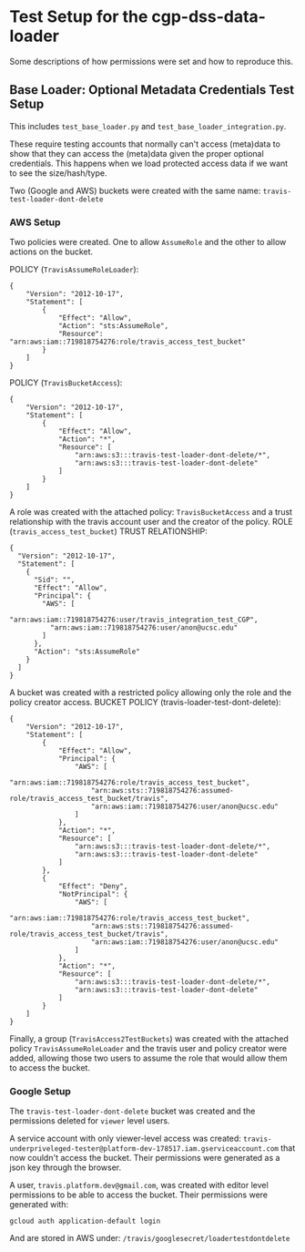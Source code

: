 # Test Setup for the cgp-dss-data-loader
Some descriptions of how permissions were set and how to reproduce this.

## Base Loader: Optional Metadata Credentials Test Setup
This includes `test_base_loader.py` and `test_base_loader_integration.py`.

These require testing accounts that normally can't access (meta)data to show that 
they can access the (meta)data given the proper optional credentials.  This happens 
when we load protected access data if we want to see the size/hash/type.

Two (Google and AWS) buckets were created with the same name:
`travis-test-loader-dont-delete`

### AWS Setup
Two policies were created.  One to allow `AssumeRole` and the other to allow actions on the bucket.

POLICY (`TravisAssumeRoleLoader`):
```
{
    "Version": "2012-10-17",
    "Statement": [
        {
            "Effect": "Allow",
            "Action": "sts:AssumeRole",
            "Resource": "arn:aws:iam::719818754276:role/travis_access_test_bucket"
        }
    ]
}
```


POLICY (`TravisBucketAccess`):
```
{
    "Version": "2012-10-17",
    "Statement": [
        {
            "Effect": "Allow",
            "Action": "*",
            "Resource": [
                "arn:aws:s3:::travis-test-loader-dont-delete/*",
                "arn:aws:s3:::travis-test-loader-dont-delete"
            ]
        }
    ]
}
```

A role was created with the attached policy: `TravisBucketAccess` and a trust relationship 
with the travis account user and the creator of the policy.
ROLE (`travis_access_test_bucket`) TRUST RELATIONSHIP:
```
{
  "Version": "2012-10-17",
  "Statement": [
    {
      "Sid": "",
      "Effect": "Allow",
      "Principal": {
        "AWS": [
          "arn:aws:iam::719818754276:user/travis_integration_test_CGP",
          "arn:aws:iam::719818754276:user/anon@ucsc.edu"
        ]
      },
      "Action": "sts:AssumeRole"
    }
  ]
}
```

A bucket was created with a restricted policy allowing only the role and the policy creator access.
BUCKET POLICY (travis-loader-test-dont-delete):
```
{
    "Version": "2012-10-17",
    "Statement": [
        {
            "Effect": "Allow",
            "Principal": {
                "AWS": [
                    "arn:aws:iam::719818754276:role/travis_access_test_bucket",
                    "arn:aws:sts::719818754276:assumed-role/travis_access_test_bucket/travis",
                    "arn:aws:iam::719818754276:user/anon@ucsc.edu"
                ]
            },
            "Action": "*",
            "Resource": [
                "arn:aws:s3:::travis-test-loader-dont-delete/*",
                "arn:aws:s3:::travis-test-loader-dont-delete"
            ]
        },
        {
            "Effect": "Deny",
            "NotPrincipal": {
                "AWS": [
                    "arn:aws:iam::719818754276:role/travis_access_test_bucket",
                    "arn:aws:sts::719818754276:assumed-role/travis_access_test_bucket/travis",
                    "arn:aws:iam::719818754276:user/anon@ucsc.edu"
                ]
            },
            "Action": "*",
            "Resource": [
                "arn:aws:s3:::travis-test-loader-dont-delete/*",
                "arn:aws:s3:::travis-test-loader-dont-delete"
            ]
        }
    ]
}
```

Finally, a group (`TravisAccess2TestBuckets`) was created with the attached 
policy `TravisAssumeRoleLoader` and the travis user and policy creator were added,
allowing those two users to assume the role that would allow them to access the bucket.

### Google Setup
The `travis-test-loader-dont-delete` bucket was created and the permissions deleted for 
`viewer` level users.

A service account with only viewer-level access was created: `travis-underpriveleged-tester@platform-dev-178517.iam.gserviceaccount.com` 
that now couldn't access the bucket.  Their permissions were generated as a json key 
through the browser.

A user, `travis.platform.dev@gmail.com`, was created with editor level permissions to be 
able to access the bucket.  Their permissions were generated with:

`gcloud auth application-default login`

And are stored in AWS under: `/travis/googlesecret/loadertestdontdelete`
